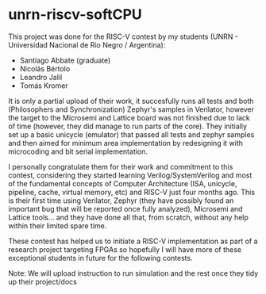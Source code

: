 # unrn-riscv-softCPU

This project was done for the RISC-V contest by my students (UNRN - Universidad Nacional de Rio Negro / Argentina):

  * Santiago Abbate (graduate)
  * Nicolás Bértolo
  * Leandro Jalil
  * Tomás Kromer

It is only a partial upload of their work, it succesfully runs all tests and both (Philosophers and Synchronization) Zephyr's samples in Verilator, however the target to the Microsemi and Lattice board was not finished due to lack of time (however, they did manage to run parts of the core). They initially set up a basic unicycle (emulator) that passed all tests and zephyr samples and then aimed for minimum area implementation by redesigning it with microcoding and bit serial implementation.

I personally congratulate them for their work and commitment to this contest, considering they started learning Verilog/SystemVerilog and most of the fundamental concepts of Computer Architecture (ISA, unicycle, pipeline, cache, virtual memory, etc) and RISC-V just four months ago.
This is their first time using Verilator, Zephyr (they have possibly found an important bug that will be reported once fully analyzed), Microsemi and Lattice tools... and they have done all that, from scratch, without any help within their limited spare time.

These contest has helped us to initiate a RISC-V implementation as part of a research project targeting FPGAs so hopefully I will have more of these exceptional students in future for the following contests.


Note: We will upload instruction to run simulation and the rest once they tidy up their project/docs
